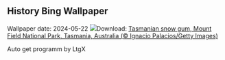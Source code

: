 ## History Bing Wallpaper
Wallpaper date: 2024-05-22
![](https://www.bing.com/th?id=OHR.SnowGumTasmania_EN-IN6798155593_UHD.jpg&w=1000)Download: [Tasmanian snow gum, Mount Field National Park, Tasmania, Australia (© Ignacio Palacios/Getty Images)](https://www.bing.com/th?id=OHR.SnowGumTasmania_EN-IN6798155593_UHD.jpg)

Auto get programm by LtgX
